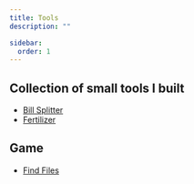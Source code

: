 ```yaml
---
title: Tools
description: ""

sidebar:
  order: 1
---
```



## Collection of small tools I built

*  [Bill Splitter](/split)
*  [Fertilizer](/fertilizer)
  
## Game

*  [Find Files](/folder)